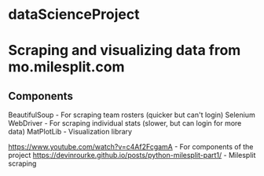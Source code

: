 # dataScienceProject
# Scraping and visualizing data from mo.milesplit.com

## Components
BeautifulSoup - For scraping team rosters (quicker but can't login)
Selenium WebDriver - For scraping individual stats (slower, but can login for more data)
MatPlotLib - Visualization library

https://www.youtube.com/watch?v=c4Af2FcgamA - For components of the project
https://devinrourke.github.io/posts/python-milesplit-part1/ - Milesplit scraping
